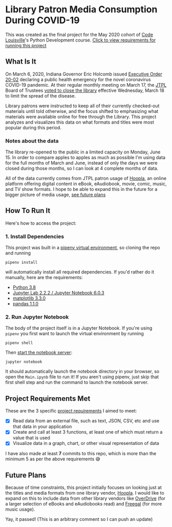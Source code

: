 # Library Patron Media Consumption During COVID-19

This was created as the final project for the May 2020 cohort of [Code Louisville](https://codelouisville.org/)'s Python Development course. [Click to view requirements for running this project](#how-to-run-it)

## What Is It

On March 6, 2020, Indiana Governor Eric Holcomb issued [Executive Order 20-02](https://www.in.gov/gov/files/20-02ExecutiveOrder(DeclarationofPublicHealthEmergencyforCOVID-19)FINAL.pdf) declaring a public health emergency for the novel coronavirus COVID-19 pandemic. At their regular monthly meeting on March 17, the [JTPL](https://jefflibrary.org) Board of Trustees [voted to close the library](https://jefflibrary.org/wp/wp-content/uploads/2020/05/Board-Meeting-Minutes-03172020.pdf) effective Wednesday, March 18 to limit the spread of the disease.

Library patrons were instructed to keep all of their currently checked-out materials until told otherwise, and the focus shifted to emphasizing what materials were available online for free through the Library. This project analyzes and visualizes this data on what formats and titles were most popular during this period.

### Notes about the data

The library re-opened to the public in a limited capacity on Monday, June 15. In order to compare apples to apples as much as possible I'm using data for the full months of March and June, instead of only the days we were closed during those months, so I can look at 4 complete months of data.

All of the data currently comes from JTPL patron usage of [Hoopla](https://hoopladigital.com), an online platform offering digital content in eBook, eAudiobook, movie, comic, music, and TV show formats. I hope to be able to expand this in the future for a bigger picture of media usage, [see future plans](#future-plans)

## How To Run It

Here's how to access the project:

### 1. Install Dependencies

This project was built in a [pipenv virtual environment](https://pipenv-fork.readthedocs.io/en/latest/), so cloning the repo and running

```shell
pipenv install
```

 will automatically install all required dependencies. If you'd rather do it manually, here are the requirements:

- [Python 3.8](https://www.python.org/downloads/release/python-380/)
- [Jupyter Lab 2.2.2 / Jupyter Notebook 6.0.3](https://jupyter.org/documentation)
- [matplotlib 3.3.0](https://matplotlib.org/3.3.0/index.html)
- [pandas 1.1.0](https://pandas.pydata.org/docs/whatsnew/v1.1.0.html)

### 2. Run Jupyter Notebook

The body of the project itself is in a Jupyter Notebook. If you're using `pipenv` you first want to launch the virtual environment by running

```shell
pipenv shell
```

Then [start the notebook server](https://jupyter.readthedocs.io/en/latest/running.html):

```shell
jupyter notebook
```

It should automatically launch the notebook directory in your browser, so open the `Main.ipynb` file to run it! If you aren't using pipenv, just skip that first shell step and run the command to launch the notebook server.

## Project Requirements Met

These are the 3 specific [project requirements](https://docs.google.com/document/d/1annXSfeq9YhIbbSKMig4ckWWaU0DmAeF1h3JbY0GOp0/edit) I aimed to meet:

- [x] Read data from an external file, such as text, JSON, CSV, etc and use that data in your application
- [x] Create and call at least 3 functions, at least one of which must return a value that is used
- [x] Visualize data in a graph, chart, or other visual representation of data

I have also made at least **7** commits to this repo, which is more than the minimum 5 as per the above requirements :sweat_smile:

## Future Plans

Because of time constraints, this project initially focuses on looking just at the titles and media formats from one library vendor, [Hoopla](https://hoopladigital.com). I would like to expand on this to include data from other library vendors like [OverDrive](https://jefflibrary.overdrive.com/) (for a larger selection of eBooks and eAudiobooks read) and [Freegal](https://jeffersonin.freegalmusic.com/) (for more music usage).

Yay, it passed! (This is an arbitrary comment so I can push an update)
